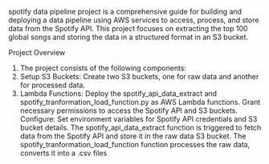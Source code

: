 spotify data pipeline project is a comprehensive guide for building and deploying a data pipeline using AWS services to access, process, and store data from the Spotify API. This project focuses on extracting the top 100 global songs and storing the data in a structured format in an S3 bucket.

Project Overview
1. The project consists of the following components:
2. Setup S3 Buckets: Create two S3 buckets, one for raw data and another for processed data.
3. Lambda Functions: Deploy the spotify_api_data_extract and spotify_tranformation_load_function.py as AWS Lambda functions. Grant necessary permissions to access the Spotify API and S3 buckets.
    Configure: Set environment variables for Spotify API credentials and S3 bucket details.
    The spotify_api_data_extract function is triggered to fetch data from the Spotify API and store it in the raw data S3 bucket.
    The spotify_tranformation_load_function function processes the raw data, converts it into a .csv files
